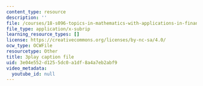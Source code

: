 ```yaml
---
content_type: resource
description: ''
file: /courses/18-s096-topics-in-mathematics-with-applications-in-finance-fall-2013/3e04e552d1255dc0a1df8a4a7eb2abf9_ro07evEWbCE.vtt
file_type: application/x-subrip
learning_resource_types: []
license: https://creativecommons.org/licenses/by-nc-sa/4.0/
ocw_type: OCWFile
resourcetype: Other
title: 3play caption file
uid: 3e04e552-d125-5dc0-a1df-8a4a7eb2abf9
video_metadata:
  youtube_id: null
---
```


